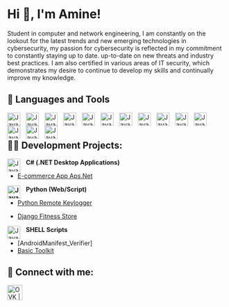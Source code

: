 
<h1>Hi 👋, I'm Amine!</h1>
Student in computer and network engineering, I am constantly on the lookout for the latest trends and new emerging technologies in cybersecurity, my passion for cybersecurity is reflected in my commitment to constantly staying up to date. up-to-date on new threats and industry best practices. I am also certified in various areas of IT security, which demonstrates my desire to continue to develop my skills and continually improve my knowledge.

## <b>🧰 Languages and Tools</b>

<img align="left" alt="Java" width="30px" style="padding-right:10px;" src="https://cdn.jsdelivr.net/gh/devicons/devicon/icons/python/python-original.svg" />
<img align="left" alt="Java" width="30px" style="padding-right:10px;" src="https://cdn.jsdelivr.net/gh/devicons/devicon/icons/cplusplus/cplusplus-original.svg" />
<img align="left" alt="Java" width="30px" style="padding-right:10px;" src="https://cdn.jsdelivr.net/gh/devicons/devicon/icons/csharp/csharp-original.svg" />
<img align="left" alt="Java" width="30px" style="padding-right:10px;" src="https://cdn.jsdelivr.net/gh/devicons/devicon/icons/c/c-original.svg" />
<img align="left" alt="Java" width="30px" style="padding-right:10px;" src="https://cdn.jsdelivr.net/gh/devicons/devicon/icons/java/java-original.svg" />
<img align="left" alt="Java" width="30px" style="padding-right:10px;" src="https://cdn.jsdelivr.net/gh/devicons/devicon/icons/bash/bash-original.svg" />
<img align="left" alt="Java" width="30px" style="padding-right:10px;" src="https://cdn.jsdelivr.net/gh/devicons/devicon/icons/linux/linux-original.svg" />
<img align="left" alt="Java" width="30px" style="padding-right:10px;" src="https://cdn.jsdelivr.net/gh/devicons/devicon/icons/windows8/windows8-original.svg" />
<img align="left" alt="Java" width="30px" style="padding-right:10px;" src="https://cdn.jsdelivr.net/gh/devicons/devicon/icons/html5/html5-original.svg" />
<img align="left" alt="Java" width="30px" style="padding-right:10px;" src="https://cdn.jsdelivr.net/gh/devicons/devicon/icons/css3/css3-original.svg" />
<img align="left" alt="Java" width="30px" style="padding-right:10px;" src="https://cdn.jsdelivr.net/gh/devicons/devicon/icons/javascript/javascript-original.svg" />
<img align="left" alt="Java" width="30px" style="padding-right:10px;" src="https://cdn.jsdelivr.net/gh/devicons/devicon/icons/php/php-original.svg" />
<img align="left" alt="Java" width="30px" style="padding-right:10px;" src="https://cdn.jsdelivr.net/gh/devicons/devicon/icons/mysql/mysql-original-wordmark.svg" />
<img align="left" alt="Java" width="30px" style="padding-right:10px;" src="https://cdn.jsdelivr.net/gh/devicons/devicon/icons/oracle/oracle-original.svg" />


<br><br>
<h2>👨‍💻 Development Projects:</h2>

<img align="left" alt="Java" width="30px" style="padding-right:10px;" src="https://cdn.jsdelivr.net/gh/devicons/devicon/icons/csharp/csharp-original.svg" /> <b>C# (.NET Desktop Applications)</b>

   - [E-commerce App Aps.Net](https://github.com/AmineCyberSec/Ecommerce-app-aps.net)

<b>Python <img align="left" alt="Java" width="30px" style="padding-right:10px;" src="https://cdn.jsdelivr.net/gh/devicons/devicon/icons/python/python-original.svg" /> (Web/Script)</b>
  <!-- - [Package Delivery Application (Datastructures and Algorithms Demo)](https://github.com/joshmadakor1/Package-Delivery-Pathfinding-Algorithm)-->
  
   - [Python Remote Keylogger](https://github.com/OVK-CyberSec/Python-KeyLogger)
    
   - [Django Fitness Store](https://github.com/AmineCyberSec/Django-Fitness_Store)

<img align="left" alt="Java" width="30px" style="padding-right:10px;" src="https://cdn.jsdelivr.net/gh/devicons/devicon/icons/bash/bash-original.svg" /> <b>SHELL Scripts</b>
   - [AndroidManifest_Verifier]
   - [Basic Toolkit](https://github.com/OVK-CyberSec/Litle_Scripts)
     

<h2> 🤳 Connect with me:</h2>

 <!--[<img align="left" alt="OVK | Twitter" width="22px" src="https://cdn.jsdelivr.net/npm/simple-icons@v3/icons/twitter.svg" />][twitter]-->
[<img align="left" alt="OVK | LinkedIn" width="35px" src="https://cdn.jsdelivr.net/gh/devicons/devicon/icons/linkedin/linkedin-original.svg" />][linkedin]

 <!--[twitter]: https://twitter.com/joshmadakor-->
[linkedin]: https://www.linkedin.com/in/med-amine-hifdi-803584167/

